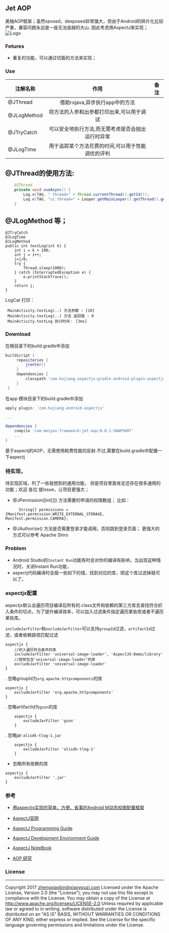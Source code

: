 ## Jet AOP 
美柚AOP框架；虽然xposed，dexposed非常强大，但由于Android的碎片化比较严重，兼容问题永远是一座无法逾越的大山. 因此考虑用AspectJ来实现；
![Logo](http://git.meiyou.im/uploads/project/avatar/410/m4tw98yrr7pi2c0r_heading.jpeg)
### Fetures
* 重复的功能，可以通过切面的方法来实现；

### Use

| 注解名称        | 作用          | 备注          |
| ------------- |:-------------:| :-------------:|
| @JThread        |借助rxjava,异步执行app中的方法|       |
| @JLogMethod    |将方法的入参和出参都打印出来,可以用于调试|       |
| @JTryCatch        |可以安全地执行方法,而无需考虑是否会抛出运行时异常|       |
| @JLogTime        |用于追踪某个方法花费的时间,可以用于性能调优的评判|       |


@JThread的使用方法:
--------------
```Java
	@JThread
	private void useAsync() {
		Log.e(TAG, " thread=" + Thread.currentThread().getId());
		Log.e(TAG, "ui thread=" + Looper.getMainLooper().getThread().getId());
	}
```
@JLogMethod  等； 
--------------
    @JTryCatch
    @JLogTime
    @JLogMethod
    public int testLog(int k) {
        int i = k + 100;
        int j = i++;
        j=j/0;
        try {
            Thread.sleep(1000);
        } catch (InterruptedException e) {
            e.printStackTrace();
        }
        return j;
    }

LogCat 打印：
```
 MainActivity.testLog(..) 方法参数 : [10]
 MainActivity.testLog(..) 方法 返回值 : 0
 MainActivity.testLog 执行时间： [3ms]
```

### Download
在根目录下的build.gradle中添加
```groovy
buildscript {
     repositories {
         jcenter()
     }
     dependencies {
         classpath 'com.hujiang.aspectjx:gradle-android-plugin-aspectjx:1.0.8'
     }
 }
```
在app 模块目录下的build.gradle中添加

```groovy
apply plugin: 'com.hujiang.android-aspectjx'

...

dependencies {
    compile 'com.meiyou.framework:jet-aop:0.0.1-SNAPSHOT'
    ...
}
```
基于aspectj的AOP，无需使用耗费性能的反射.不过,需要在build.gradle中配置一下aspectj

### 待实现，

待实现区域，列了一些我想到的通用功能， 但是项目里面肯定还存在很多通用的功能；欢迎 各位 提Issue，让项目更强大；


*  @JPermission([int[]])
方法需要的申请的权限数组； 比如：
```
      String[] permissions = {Manifest.permission.WRITE_EXTERNAL_STORAGE, Manifest.permission.CAMERA};
```
*  @JAuthorize()
方法是否需要登录才能调用，否则跳到登录页面；
更强大的方式可以参考 Apache Shiro 


### Problem
* Android Studio的`Instant Run`功能有时会对你的编译有影响，当出现这种情况时，关闭Instant Run功能，
* aspectj代码编译时会报一些如下的错，找到对应的库，把这个库过滤掉就可以了。

### aspectjx配置

aspectjx默认会遍历项目编译后所有的.class文件和依赖的第三方库去查找符合织入条件的切点，为了提升编译效率，可以加入过滤条件指定遍历某些库或者不遍历某些库。

`includeJarFilter`和`excludeJarFilter`可以支持`groupId`过滤，`artifactId`过滤，或者依赖路径匹配过滤

```
aspectjx {
	//织入遍历符合条件的库
	includeJarFilter 'universal-image-loader', 'AspectJX-Demo/library'
	//排除包含‘universal-image-loader’的库
	excludeJarFilter 'universal-image-loader'
}
```

. 忽略groupId为`org.apache.httpcomponents`的库

```
aspectjx {
	excludeJarFilter 'org.apache.httpcomponents'
}
```
. 忽略artifactId为`gson`的库

```
	aspectjx {
		excludeJarFilter 'gson'
	}
```

. 忽略jar `alisdk-tlog-1.jar`

```
	aspectjx {
		excludeJarFilter 'alisdk-tlog-1'
	}
```


* 忽略所有依赖的库

```
aspectjx {
	excludeJarFilter '.jar'
}
```

### 参考

* [用aspectjx实现的简单、方便、省事的Android M动态权限配置框架](https://github.com/firefly1126/android_permission_aspectjx)

* [AspectJ官网](https://eclipse.org/aspectj/)

* [AspectJ Programming Guide](https://eclipse.org/aspectj/doc/released/progguide/index.html)

* [AspectJ Development Environment Guide](https://eclipse.org/aspectj/doc/released/devguide/index.html)

* [AspectJ NoteBook](https://eclipse.org/aspectj/doc/released/adk15notebook/index.html)

* [AOP 研究](/AOP研究.md)

### License
-------
Copyright 2017 zhengxiaobin@xiaoyouzi.com
Licensed under the Apache License, Version 2.0 (the "License"); you may not use this file except in compliance with the License. You may obtain a copy of the License at
http://www.apache.org/licenses/LICENSE-2.0
Unless required by applicable law or agreed to in writing, software distributed under the License is distributed on an "AS IS" BASIS, WITHOUT WARRANTIES OR CONDITIONS OF ANY KIND, either express or implied. See the License for the specific language governing permissions and limitations under the License.